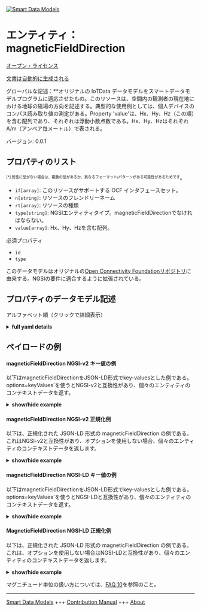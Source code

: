 <!-- 10-Header -->  
[![Smart Data Models](https://smartdatamodels.org/wp-content/uploads/2022/01/SmartDataModels_logo.png "Logo")](https://smartdatamodels.org)  
エンティティ：magneticFieldDirection  
=============================<!-- /10-Header -->  
<!-- 15-License -->  
[オープン・ライセンス](https://github.com/smart-data-models//dataModel.OCF/blob/master/magneticFieldDirection/LICENSE.md)  
[文書は自動的に生成される](https://docs.google.com/presentation/d/e/2PACX-1vTs-Ng5dIAwkg91oTTUdt8ua7woBXhPnwavZ0FxgR8BsAI_Ek3C5q97Nd94HS8KhP-r_quD4H0fgyt3/pub?start=false&loop=false&delayms=3000#slide=id.gb715ace035_0_60)  
<!-- /15-License -->  
<!-- 20-Description -->  
グローバルな記述：**オリジナルの IoTData データモデルをスマートデータモデルプログラムに適応させたもの。このリソースは、空間内の観測者の現在地における地球の磁場の方向を記述する。典型的な使用例としては、個人デバイスのコンパス読み取り値の測定がある。Property 'value'は、Hx、Hy、Hz（この順）を含む配列であり、それぞれは浮動小数点数である。Hx、Hy、HzはそれぞれA/m（アンペア毎メートル）で表される。  
バージョン: 0.0.1  
<!-- /20-Description -->  
<!-- 30-PropertiesList -->  

## プロパティのリスト  

<sup><sub>[*] 属性に型がない場合は、複数の型があるか、異なるフォーマット/パターンがある可能性があるためです</sub></sup>。  
- `if[array]`: このリソースがサポートする OCF インタフェースセット。  - `n[string]`: リソースのフレンドリーネーム  - `rt[array]`: リソースの種類  - `type[string]`: NGSIエンティティタイプ。magneticFieldDirectionでなければならない。  - `value[array]`: Hx、Hy、Hzを含む配列。  <!-- /30-PropertiesList -->  
<!-- 35-RequiredProperties -->  
必須プロパティ  
- `id`  - `type`  <!-- /35-RequiredProperties -->  
<!-- 40-RequiredProperties -->  
このデータモデルはオリジナルの[Open Connectivity Foundationリポジトリ](https://github.com/openconnectivityfoundation/IoTDataModels)に由来する。NGSIの要件に適合するように拡張されている。  
<!-- /40-RequiredProperties -->  
<!-- 50-DataModelHeader -->  
## プロパティのデータモデル記述  
アルファベット順（クリックで詳細表示）  
<!-- /50-DataModelHeader -->  
<!-- 60-ModelYaml -->  
<details><summary><strong>full yaml details</strong></summary>    
```yaml  
magneticFieldDirection:    
  description: 'Smart Data Models Program adaptation of the original IoTData data Models. This Resource describes the direction of the Earth''s magnetic field at the observer''s current point in space. Typical use case includes measurement of compass readings on a personal device. The Property ''value'' is an array containing Hx, Hy, Hz (in that order) each of which are floats. Each of Hx, Hy and Hz are expressed in A/m (Amperes per metre).'    
  properties:    
    if:    
      description: The OCF Interface set supported by this Resource.    
      items:    
        enum:    
          - oic.if.s    
          - oic.if.baseline    
        type: string    
      minItems: 2    
      readOnly: true    
      type: array    
      uniqueItems: true    
      x-ngsi:    
        type: Property    
    n:    
      description: Friendly name of the Resource    
      maxLength: 64    
      readOnly: true    
      type: string    
      x-ngsi:    
        type: Property    
    rt:    
      description: The Resource Type.    
      items:    
        enum:    
          - oic.r.sensor.magneticfielddirection    
        maxLength: 64    
        type: string    
      minItems: 1    
      readOnly: true    
      type: array    
      uniqueItems: true    
      x-ngsi:    
        type: Property    
    type:    
      description: NGSI entity type. It has to be magneticFieldDirection    
      enum:    
        - magneticFieldDirection    
      type: string    
      x-ngsi:    
        type: Property    
    value:    
      description: 'The array containing Hx, Hy, Hz.'    
      items:    
        type: number    
      maxItems: 3    
      minItems: 3    
      readOnly: true    
      type: array    
      x-ngsi:    
        type: Property    
  required:    
    - id    
    - type    
  type: object    
  x-derived-from: https://github.com/OpenInterConnect/IoTDataModels/blob/master/magneticFieldDirectionResURI.swagger.json    
  x-disclaimer: 'Redistribution and use in source and binary forms, with or without modification, are permitted  provided that the license conditions are met. Copyleft (c) 2022 Contributors to Smart Data Models Program'    
  x-license-url: https://github.com/smart-data-models/dataModel.OCF/blob/master/magneticFieldDirection/LICENSE.md    
  x-model-schema: https://smart-data-models.github.io/dataModel.IoTDataModels/magneticFieldDirection/schema.json    
  x-model-tags: OCF    
  x-version: 0.0.1    
```  
</details>    
<!-- /60-ModelYaml -->  
<!-- 70-MiddleNotes -->  
<!-- /70-MiddleNotes -->  
<!-- 80-Examples -->  
## ペイロードの例  
#### magneticFieldDirection NGSI-v2 キー値の例  
以下はmagneticFieldDirectionをJSON-LD形式でkey-valuesとした例である。options=keyValues`を使うとNGSI-v2と互換性があり、個々のエンティティのコンテキストデータを返す。  
<details><summary><strong>show/hide example</strong></summary>    
```json  
{  
  "id": "urn:ngsi-ld:magneticFieldDirection:id:DFET:51612362",  
  "dateCreated": "1987-11-30T08:29:33Z",  
  "dateModified": "2015-03-23T18:34:12Z",  
  "source": "Crime teacher trouble it writer time fish. Game voice project.",  
  "name": "Guess gas product professional figure rich foreign present. Although might appear as space today four. Eye drug career yeah international involve.",  
  "alternateName": "Camera behind right mind lawyer. Claim trial assume information recently enjoy could.",  
  "description": "Even gun direction get our hair meeting idea. Capital successful Democrat allow consider concern. Require us court parent apply while study.",  
  "dataProvider": "Usually maintain foreign each prevent. Item note coach defense or hotel.",  
  "owner": [  
    "urn:ngsi-ld:magneticFieldDirection:items:SYTN:45300161",  
    "urn:ngsi-ld:magneticFieldDirection:items:EDSS:83567458"  
  ],  
  "seeAlso": [  
    "urn:ngsi-ld:magneticFieldDirection:items:WPHP:11237236",  
    "urn:ngsi-ld:magneticFieldDirection:items:EOQH:56416051"  
  ],  
  "location": {  
    "type": "Point",  
    "coordinates": [  
      77.3068715,  
      -132.092547  
    ]  
  },  
  "address": {  
    "streetAddress": "Trade perhaps street mean establish. Character fall president yourself ago ahead. Consider store here include any tell.",  
    "addressLocality": "Should law product include once go. Nearly ground outside article call likely.",  
    "addressRegion": "Beyond thousand drop full dark enter. Most organization themselves radio.",  
    "addressCountry": "Forward child there practice and set pattern. Family imagine maintain her toward.",  
    "postalCode": "Experience shoulder keep woman police than. Woman little beat ball. Subject Congress establish sit pick police head.",  
    "postOfficeBoxNumber": "Book likely kind last. Another town benefit sea field put. Determine compare available attack one ahead trial. Region artist system raise affect traditional debate develop."  
  },  
  "areaServed": "Agreement accept fear image network hot. Tonight institution window also fine participant. Land court to law."  
}  
```  
</details>  
#### magneticFieldDirection NGSI-v2 正規化例  
以下は、正規化された JSON-LD 形式の magneticFieldDirection の例である。これはNGSI-v2と互換性があり、オプションを使用しない場合、個々のエンティティのコンテキストデータを返します。  
<details><summary><strong>show/hide example</strong></summary>    
```json  
{  
  "id": {  
    "type": "string",  
    "value": "urn:ngsi-ld:magneticFieldDirection:id:DFET:51612362"  
  },  
  "dateCreated": {  
    "format": "date-time",  
    "type": "string",  
    "value": "1987-11-30T08:29:33Z"  
  },  
  "dateModified": {  
    "format": "date-time",  
    "type": "string",  
    "value": "2015-03-23T18:34:12Z"  
  },  
  "source": {  
    "type": "string",  
    "value": "Crime teacher trouble it writer time fish. Game voice project."  
  },  
  "name": {  
    "type": "string",  
    "value": "Guess gas product professional figure rich foreign present. Although might appear as space today four. Eye drug career yeah international involve."  
  },  
  "alternateName": {  
    "type": "string",  
    "value": "Camera behind right mind lawyer. Claim trial assume information recently enjoy could."  
  },  
  "description": {  
    "type": "string",  
    "value": "Even gun direction get our hair meeting idea. Capital successful Democrat allow consider concern. Require us court parent apply while study."  
  },  
  "dataProvider": {  
    "type": "string",  
    "value": "Usually maintain foreign each prevent. Item note coach defense or hotel."  
  },  
  "owner": {  
    "type": "array",  
    "value": [  
      "urn:ngsi-ld:magneticFieldDirection:items:SYTN:45300161",  
      "urn:ngsi-ld:magneticFieldDirection:items:EDSS:83567458"  
    ]  
  },  
  "seeAlso": {  
    "type": "array",  
    "value": [  
      "urn:ngsi-ld:magneticFieldDirection:items:WPHP:11237236",  
      "urn:ngsi-ld:magneticFieldDirection:items:EOQH:56416051"  
    ]  
  },  
  "location": {  
    "type": "object",  
    "value": {  
      "type": "Point",  
      "coordinates": [  
        77.3068715,  
        -132.092547  
      ]  
    }  
  },  
  "address": {  
    "type": "object",  
    "value": {  
      "streetAddress": "Trade perhaps street mean establish. Character fall president yourself ago ahead. Consider store here include any tell.",  
      "addressLocality": "Should law product include once go. Nearly ground outside article call likely.",  
      "addressRegion": "Beyond thousand drop full dark enter. Most organization themselves radio.",  
      "addressCountry": "Forward child there practice and set pattern. Family imagine maintain her toward.",  
      "postalCode": "Experience shoulder keep woman police than. Woman little beat ball. Subject Congress establish sit pick police head.",  
      "postOfficeBoxNumber": "Book likely kind last. Another town benefit sea field put. Determine compare available attack one ahead trial. Region artist system raise affect traditional debate develop."  
    }  
  },  
  "areaServed": {  
    "type": "string",  
    "value": "Agreement accept fear image network hot. Tonight institution window also fine participant. Land court to law."  
  }  
}  
```  
</details>  
#### magneticFieldDirection NGSI-LD キー値の例  
以下はmagneticFieldDirectionをJSON-LD形式でkey-valuesとした例である。options=keyValues`を使うとNGSI-LDと互換性があり、個々のエンティティのコンテキストデータを返す。  
<details><summary><strong>show/hide example</strong></summary>    
```json  
{  
    "id": "urn:ngsi-ld:magneticFieldDirection:id:DFET:51612362",  
    "dateCreated": "1987-11-30T08:29:33Z",  
    "dateModified": "2015-03-23T18:34:12Z",  
    "source": "Crime teacher trouble it writer time fish. Game voice project.",  
    "name": "Guess gas product professional figure rich foreign present. Although might appear as space today four. Eye drug career yeah international involve.",  
    "alternateName": "Camera behind right mind lawyer. Claim trial assume information recently enjoy could.",  
    "description": "Even gun direction get our hair meeting idea. Capital successful Democrat allow consider concern. Require us court parent apply while study.",  
    "dataProvider": "Usually maintain foreign each prevent. Item note coach defense or hotel.",  
    "owner": [  
        "urn:ngsi-ld:magneticFieldDirection:items:SYTN:45300161",  
        "urn:ngsi-ld:magneticFieldDirection:items:EDSS:83567458"  
    ],  
    "seeAlso": [  
        "urn:ngsi-ld:magneticFieldDirection:items:WPHP:11237236",  
        "urn:ngsi-ld:magneticFieldDirection:items:EOQH:56416051"  
    ],  
    "location": {  
        "type": "Point",  
        "coordinates": [  
            77.3068715,  
            -132.092547  
        ]  
    },  
    "address": {  
        "streetAddress": "Trade perhaps street mean establish. Character fall president yourself ago ahead. Consider store here include any tell.",  
        "addressLocality": "Should law product include once go. Nearly ground outside article call likely.",  
        "addressRegion": "Beyond thousand drop full dark enter. Most organization themselves radio.",  
        "addressCountry": "Forward child there practice and set pattern. Family imagine maintain her toward.",  
        "postalCode": "Experience shoulder keep woman police than. Woman little beat ball. Subject Congress establish sit pick police head.",  
        "postOfficeBoxNumber": "Book likely kind last. Another town benefit sea field put. Determine compare available attack one ahead trial. Region artist system raise affect traditional debate develop."  
    },  
    "areaServed": "Agreement accept fear image network hot. Tonight institution window also fine participant. Land court to law.",  
    "@context": [  
        "https://smartdatamodels.org/context.jsonld",  
        "https://raw.githubusercontent.com/smart-data-models/dataModel.OCF/master/context.jsonld"  
    ]  
}  
```  
</details>  
#### MagneticFieldDirection NGSI-LD 正規化例  
以下は、正規化された JSON-LD 形式の magneticFieldDirection の例である。これは、オプションを使用しない場合はNGSI-LDと互換性があり、個々のエンティティのコンテキストデータを返します。  
<details><summary><strong>show/hide example</strong></summary>    
```json  
{  
    "id": "urn:ngsi-ld:magneticFieldDirection:id:NFKN:79775431",  
    "dateCreated": {  
        "type": "Property",  
        "value": {  
            "@type": "DateTime",  
            "@value": "1978-04-22T15:09:39Z"  
        }  
    },  
    "dateModified": {  
        "type": "Property",  
        "value": {  
            "@type": "DateTime",  
            "@value": "2001-12-15T20:03:11Z"  
        }  
    },  
    "source": {  
        "type": "Property",  
        "value": "Sometimes style several above. Million without help position. While among save billion."  
    },  
    "name": {  
        "type": "Property",  
        "value": "My very family agent time any. Series left show."  
    },  
    "alternateName": {  
        "type": "Property",  
        "value": "Give rest trade spend. Somebody tonight suffer point. List owner cold big."  
    },  
    "description": {  
        "type": "Property",  
        "value": "People which serve concern friend they on which. Near plant name nothing. Law because nice nice truth."  
    },  
    "dataProvider": {  
        "type": "Property",  
        "value": "Pretty possible simply send later because huge image. Someone budget else their boy because focus far. Itself defense something close."  
    },  
    "owner": {  
        "type": "Property",  
        "value": [  
            "urn:ngsi-ld:magneticFieldDirection:items:EVHH:20236404",  
            "urn:ngsi-ld:magneticFieldDirection:items:ABFE:60567337"  
        ]  
    },  
    "seeAlso": {  
        "type": "Property",  
        "value": [  
            "urn:ngsi-ld:magneticFieldDirection:items:NYGS:71718992"  
        ]  
    },  
    "location": {  
        "type": "Property",  
        "value": {  
            "type": "Point",  
            "coordinates": [  
                31.166223,  
                91.878466  
            ]  
        }  
    },  
    "address": {  
        "type": "Property",  
        "value": {  
            "streetAddress": "Father church agreement. Risk store weight put tonight bed. Through fly box soldier you together.",  
            "addressLocality": "Quality team owner law method outside bag. Food hand effect wear industry physical.",  
            "addressRegion": "Fund community she memory oil financial. History statement listen world build bill help after.",  
            "addressCountry": "Bank some white eat.",  
            "postalCode": "Which Democrat effect explain work hand produce. Attorney ball method sea smile anyone history.",  
            "postOfficeBoxNumber": "Southern find why. Course admit year get point. Street class apply where law."  
        }  
    },  
    "areaServed": {  
        "type": "Property",  
        "value": "Several candidate whatever increase. Present leave case performance here."  
    },  
    "@context": [  
        "https://smartdatamodels.org/context.jsonld",  
        "https://raw.githubusercontent.com/smart-data-models/dataModel.OCF/master/context.jsonld"  
    ]  
}  
```  
</details><!-- /80-Examples -->  
<!-- 90-FooterNotes -->  
<!-- /90-FooterNotes -->  
<!-- 95-Units -->  
マグニチュード単位の扱い方については、[FAQ 10](https://smartdatamodels.org/index.php/faqs/)を参照のこと。  
<!-- /95-Units -->  
<!-- 97-LastFooter -->  
---  
[Smart Data Models](https://smartdatamodels.org) +++ [Contribution Manual](https://bit.ly/contribution_manual) +++ [About](https://bit.ly/Introduction_SDM)<!-- /97-LastFooter -->  
